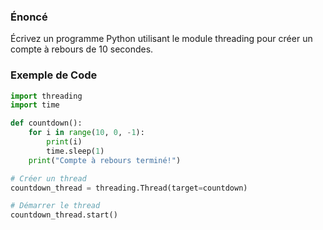 ### Énoncé

Écrivez un programme Python utilisant le module threading pour créer un compte à rebours de 10 secondes.

### Exemple de Code

```python
import threading
import time

def countdown():
    for i in range(10, 0, -1):
        print(i)
        time.sleep(1)
    print("Compte à rebours terminé!")

# Créer un thread
countdown_thread = threading.Thread(target=countdown)

# Démarrer le thread
countdown_thread.start()
```
